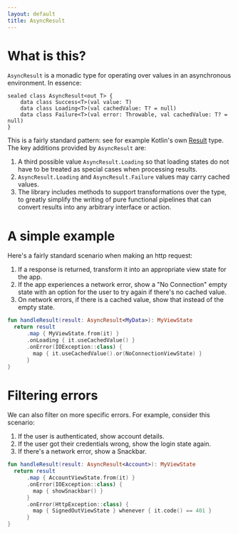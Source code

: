 ```yaml
---
layout: default
title: AsyncResult
---
```


# What is this?

`AsyncResult` is a monadic type for operating over values in an asynchronous environment. In essence:

```
sealed class AsyncResult<out T> {
    data class Success<T>(val value: T)
    data class Loading<T>(val cachedValue: T? = null)
    data class Failure<T>(val error: Throwable, val cachedValue: T? = null)
}
```

This is a fairly standard pattern: see for example Kotlin's own [Result](https://kotlinlang.org/api/latest/jvm/stdlib/kotlin/-result/index.html) type. The key additions provided by `AsyncResult` are:

1. A third possible value `AsyncResult.Loading` so that loading states do not have to be treated as special cases when processing results.
2. `AsyncResult.Loading` and `AsyncResult.Failure` values may carry cached values.
3. The library includes methods to support transformations over the type, to greatly simplify the writing of pure functional pipelines that can convert results into any arbitrary interface or action.

# A simple example

Here's a fairly standard scenario when making an http request:

1. If a response is returned, transform it into an appropriate view state for the app.
2. If the app experiences a network error, show a "No Connection" empty state with an option for the user to try again if there's no cached value.
3. On network errors, if there is a cached value, show that instead of the empty state.

```kotlin
fun handleResult(result: AsyncResult<MyData>): MyViewState
  return result
      .map { MyViewState.from(it) }
      .onLoading { it.useCachedValue() }
      .onError(IOException::class) {
        map { it.useCachedValue().or(NoConnectionViewState) }
      }
}
```

# Filtering errors

We can also filter on more specific errors. For example, consider this scenario:

1. If the user is authenticated, show account details.
2. If the user got their credentials wrong, show the login state again.
3. If there's a network error, show a Snackbar.

```kotlin
fun handleResult(result: AsyncResult<Account>): MyViewState
  return result
      .map { AccountViewState.from(it) }
      .onError(IOException::class) {
        map { showSnackbar() }
      }
      .onError(HttpException::class) {
        map { SignedOutViewState } whenever { it.code() == 401 }
      }
}
```